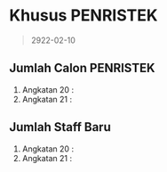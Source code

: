 # Khusus PENRISTEK 
> 2922-02-10

## Jumlah Calon PENRISTEK
1. Angkatan 20 :
1. Angkatan 21 : 

## Jumlah Staff Baru

1. Angkatan 20 :
1. Angkatan 21 :
